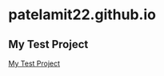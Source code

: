 # patelamit22.github.io

## My Test Project
<a href="https://github.com/patelamit22/GitHubMiniLesson"> My Test Project </a>


